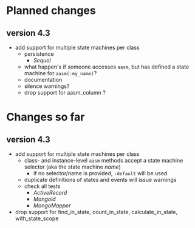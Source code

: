 # Planned changes

## version 4.3

 * add support for multiple state machines per class
   * persistence
     * _Sequel_
   * what happen's if someone accesses `aasm`, but has defined a
     state machine for `aasm(:my_name)`?
   * documentation
   * silence warnings?
   * drop support for aasm_column ?

# Changes so far

## version 4.3

 * add support for multiple state machines per class
   * class- and instance-level `aasm` methods accept a state machine selector
     (aka the state machine _name_)
     * if no selector/name is provided, `:default` will be used
   * duplicate definitions of states and events will issue warnings
   * check all tests
     * _ActiveRecord_
     * _Mongoid_
     * _MongoMapper_
 * drop support for find_in_state, count_in_state, calculate_in_state, with_state_scope
